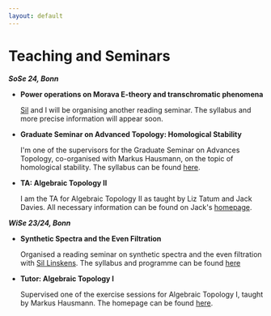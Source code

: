 ```yaml
---
layout: default
---
```


# Teaching and Seminars

***SoSe 24, Bonn***

- **Power operations on Morava E-theory and transchromatic phenomena**

  [Sil](https://www.math.uni-bonn.de/people/linskens/webpage.htmpl) and I will be organising another reading seminar. The syllabus and more precise information will appear soon.

- **Graduate Seminar on Advanced Topology: Homological Stability**

  I'm one of the supervisors for the Graduate Seminar on Advances Topology, co-organised with Markus Hausmann, on the topic of homological stability. The syllabus can be found [here](https://www.math.uni-bonn.de/people/hausmann/Seminar%20Homological%20stability.pdf). 

- **TA: Algebraic Topology II**

  I am the TA for Algebraic Topology II as taught by Liz Tatum and Jack Davies. All necessary information can be found on Jack's [homepage](https://sites.google.com/view/jackmdavies/home).

***WiSe 23/24, Bonn***

- **Synthetic Spectra and the Even Filtration**

  Organised a reading seminar on synthetic spectra and the even filtration with [Sil Linskens](https://www.math.uni-bonn.de/people/linskens/webpage.htmpl). The syllabus and programme can be found [here](https://www.math.uni-bonn.de/people/linskens/Synthetic_syllabus.pdf
  )
- **Tutor: Algebraic Topology I**

  Supervised one of the exercise sessions for Algebraic Topology I, taught by Markus Hausmann. The homepage can be found [here](https://www.math.uni-bonn.de/people/hausmann/AlgTop1).
